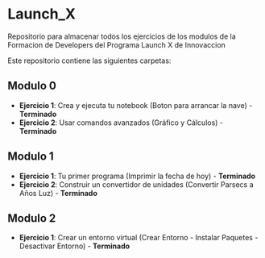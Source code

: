 # Launch_X
Repositorio para almacenar todos los ejercicios de los modulos de la Formacion de Developers del Programa Launch X de Innovaccion

Este repositorio contiene las siguientes carpetas:
## Modulo 0
* **Ejercicio 1**: Crea y ejecuta tu notebook (Boton para arrancar la nave) - **Terminado**
* **Ejercicio 2**: Usar comandos avanzados (Gráfico y Cálculos) - **Terminado**

## Modulo 1
* **Ejercicio 1**: Tu primer programa (Imprimir la fecha de hoy) - **Terminado**
* **Ejercicio 2**: Construir un convertidor de unidades (Convertir Parsecs a Años Luz) - **Terminado**

## Modulo 2
* **Ejercicio 1**: Crear un entorno virtual (Crear Entorno - Instalar Paquetes - Desactivar Entorno) - **Terminado**